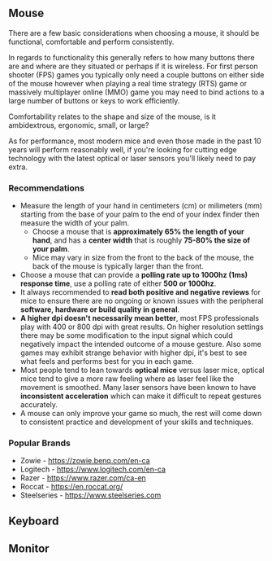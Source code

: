 ## Mouse
There are a few basic considerations when choosing a mouse, it should be functional, comfortable and perform consistently. 

In regards to functionality this generally refers to how many buttons there are and where are they situated or perhaps if it is wireless. For first person shooter (FPS) games you typically only need a couple buttons on either side of the mouse however when playing a real time strategy (RTS) game or massively multiplayer online (MMO) game you may need to bind actions to a large number of buttons or keys to work efficiently.

Comfortability relates to the shape and size of the mouse, is it ambidextrous, ergonomic, small, or large?

As for performance, most modern mice and even those made in the past 10 years will perform reasonably well, if you're looking for cutting edge technology with the latest optical or laser sensors you'll likely need to pay extra.

### Recommendations
   - Measure the length of your hand in centimeters (cm) or milimeters (mm) starting from the base of your palm to the end of your index finder then measure the width of your palm.
     - Choose a mouse that is **approximately 65% the length of your hand**, and has a **center width** that is roughly **75-80% the size of your palm**.
     - Mice may vary in size from the front to the back of the mouse, the back of the mouse is typically larger than the front.
   - Choose a mouse that can provide a **polling rate up to 1000hz (1ms) response time**, use a polling rate of either **500 or 1000hz**.
   - It always recommended to **read both positive and negative reviews** for mice to ensure there are no ongoing or known issues with the peripheral **software, hardware or build quality in general**.
   - **A higher dpi doesn't necessarily mean better**, most FPS professionals play with 400 or 800 dpi with great results. On higher resolution settings there may be some modification to the input signal which could negatively impact the intended outcome of a mouse gesture. Also some games may exhibit strange behavior with higher dpi, it's best to see what feels and performs best for you in each game.
   - Most people tend to lean towards **optical mice** versus laser mice, optical mice tend to give a more raw feeling where as laser feel like the movement is smoothed. Many laser sensors have been known to have **inconsistent acceleration** which can make it difficult to repeat gestures accurately.
   - A mouse can only improve your game so much, the rest will come down to consistent practice and development of your skills and techniques.

### Popular Brands
   - Zowie - https://zowie.benq.com/en-ca
   - Logitech - https://www.logitech.com/en-ca
   - Razer - https://www.razer.com/ca-en
   - Roccat - https://en.roccat.org/
   - Steelseries - https://www.steelseries.com
   
## Keyboard

## Monitor
